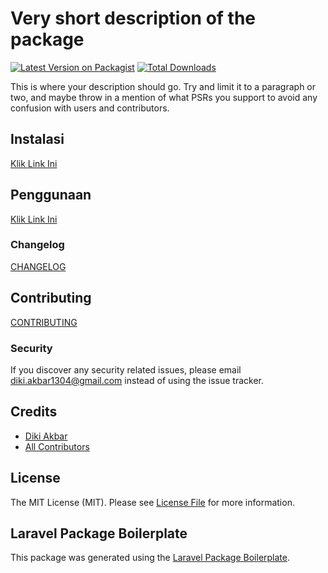 # Very short description of the package

[![Latest Version on Packagist](https://img.shields.io/packagist/v/codewithdiki/laravel-moota-transaction.svg?style=flat-square)](https://packagist.org/packages/codewithdiki/laravel-moota-transaction)
[![Total Downloads](https://img.shields.io/packagist/dt/codewithdiki/laravel-moota-transaction.svg?style=flat-square)](https://packagist.org/packages/codewithdiki/laravel-moota-transaction)

This is where your description should go. Try and limit it to a paragraph or two, and maybe throw in a mention of what PSRs you support to avoid any confusion with users and contributors.

## Instalasi

[Klik Link Ini](https://codewithdiki.com/packages/laravel-moota-transaction)

## Penggunaan

[Klik Link Ini](https://codewithdiki.com/tutorial/integrasi-laravel-metode-pembayaran-moota)

### Changelog

[CHANGELOG](CHANGELOG.md)

## Contributing

[CONTRIBUTING](CONTRIBUTING.md)

### Security

If you discover any security related issues, please email diki.akbar1304@gmail.com instead of using the issue tracker.

## Credits

-   [Diki Akbar](https://github.com/codewithdiki)
-   [All Contributors](../../contributors)

## License

The MIT License (MIT). Please see [License File](LICENSE.md) for more information.

## Laravel Package Boilerplate

This package was generated using the [Laravel Package Boilerplate](https://laravelpackageboilerplate.com).
